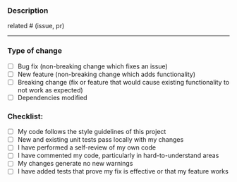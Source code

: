 ### Description

<!--
- summary of the change
- describe as detailed as possible
-->

related # (issue, pr)

---

### Type of change

- [ ] Bug fix (non-breaking change which fixes an issue)
- [ ] New feature (non-breaking change which adds functionality)
- [ ] Breaking change (fix or feature that would cause existing functionality to not work as expected)
- [ ] Dependencies modified

### Checklist:

- [ ] My code follows the style guidelines of this project
- [ ] New and existing unit tests pass locally with my changes
- [ ] I have performed a self-review of my own code
- [ ] I have commented my code, particularly in hard-to-understand areas
- [ ] My changes generate no new warnings
- [ ] I have added tests that prove my fix is effective or that my feature works
<!--
- [ ] Any dependent changes have been merged and published in downstream modules
-->
